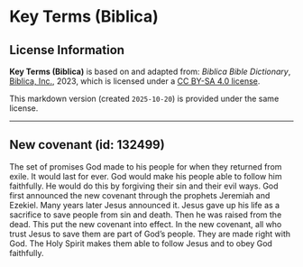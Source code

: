 # Key Terms (Biblica)

## License Information

**Key Terms (Biblica)** is based on and adapted from: _Biblica Bible Dictionary_, [Biblica, Inc.](https://www.biblica.com/), 2023, which is licensed under a [CC BY-SA 4.0 license](https://creativecommons.org/licenses/by-sa/4.0/legalcode.en).

This markdown version (created `2025-10-20`) is provided under the same license.



--------------------------------

## New covenant (id: 132499)

The set of promises God made to his people for when they returned from exile. It would last for ever. God would make his people able to follow him faithfully. He would do this by forgiving their sin and their evil ways. God first announced the new covenant through the prophets Jeremiah and Ezekiel. Many years later Jesus announced it. Jesus gave up his life as a sacrifice to save people from sin and death. Then he was raised from the dead. This put the new covenant into effect. In the new covenant, all who trust Jesus to save them are part of God’s people. They are made right with God. The Holy Spirit makes them able to follow Jesus and to obey God faithfully.



